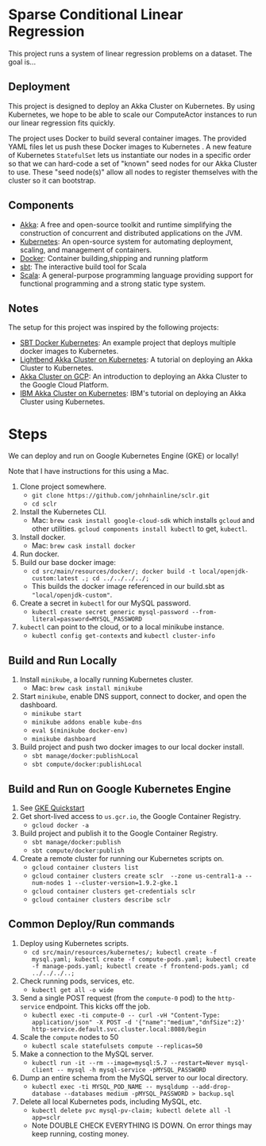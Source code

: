 
# Sparse Conditional Linear Regression
This project runs a system of linear regression problems on a dataset. The goal is...

## Deployment

This project is designed to deploy an Akka Cluster on Kubernetes. By using Kubernetes, we hope to be able to scale our 
ComputeActor instances to run our linear regression fits quickly.

The project uses Docker to build several container images. The provided YAML files let us push these Docker images to 
Kubernetes . A new feature of Kubernetes `StatefulSet` lets us instantiate our nodes in a specific order so that we can hard-code a
set of "known" seed nodes for our Akka Cluster to use. These "seed node(s)" allow all nodes to register themselves with 
the cluster so it can bootstrap.

## Components
* [Akka](https://akka.io/): A free and open-source toolkit and runtime simplifying the construction of concurrent and distributed applications on the JVM.
* [Kubernetes](https://kubernetes.io): An open-source system for automating deployment, scaling, and management of containers.
* [Docker](https://www.docker.com): Container building,shipping and running platform
* [sbt](http://www.scala-sbt.org/): The interactive build tool for Scala
* [Scala](https://www.scala-lang.org/): A general-purpose programming language providing support for functional programming and a strong static type system.

## Notes
The setup for this project was inspired by the following projects:
* [SBT Docker Kubernetes](https://github.com/WarsawScala/sbt-docker-k8s): An example project that deploys multiple docker images to Kubernetes.
* [Lightbend Akka Cluster on Kubernetes](https://developer.lightbend.com/guides/akka-cluster-kubernetes-k8s-deploy/): A tutorial on deploying an Akka Cluster to Kubernetes.
* [Akka Cluster on GCP](https://developer.lightbend.com/guides/running-akka-cluster-on-google-platform/): An introduction to deploying an Akka Cluster to the Google Cloud Platform.
* [IBM Akka Cluster on Kubernetes](https://github.com/IBM/Akka-cluster-deploy-kubernetes): IBM's tutorial on deploying an Akka Cluster using Kubernetes.

# Steps
We can deploy and run on Google Kubernetes Engine (GKE) or locally!

Note that I have instructions for this using a Mac.
1. Clone project somewhere.
   - `git clone https://github.com/johnhainline/sclr.git`
   - `cd sclr`
1. Install the Kubernetes CLI.
   - Mac: `brew cask install google-cloud-sdk` which installs `gcloud` and other utilities.
   `gcloud components install kubectl` to get, `kubectl`.
1. Install docker.
   - Mac: `brew cask install docker`
1. Run docker.
1. Build our base docker image:
   - `cd src/main/resources/docker/; docker build -t local/openjdk-custom:latest .; cd ../../../../;`
   - This builds the docker image referenced in our build.sbt as `"local/openjdk-custom"`.
1. Create a secret in `kubectl` for our MySQL password.
   - `kubectl create secret generic mysql-password --from-literal=password=MYSQL_PASSWORD`
1. `kubectl` can point to the cloud, or to a local minikube instance.
   - `kubectl config get-contexts` and `kubectl cluster-info`

## Build and Run Locally
1. Install `minikube`, a locally running Kubernetes cluster.
   - Mac: `brew cask install minikube`
1. Start `minikube`, enable DNS support, connect to docker, and open the dashboard.
   - `minikube start`
   - `minikube addons enable kube-dns`
   - `eval $(minikube docker-env)`
   - `minikube dashboard`
1. Build project and push two docker images to our local docker install.
   - `sbt manage/docker:publishLocal`
   - `sbt compute/docker:publishLocal`
 

## Build and Run on Google Kubernetes Engine
1. See [GKE Quickstart](https://cloud.google.com/kubernetes-engine/docs/quickstart)
1. Get short-lived access to `us.gcr.io`, the Google Container Registry.
   - `gcloud docker -a`
1. Build project and publish it to the Google Container Registry.
   - `sbt manage/docker:publish`
   - `sbt compute/docker:publish`
1. Create a remote cluster for running our Kubernetes scripts on. 
   - `gcloud container clusters list`
   - `gcloud container clusters create sclr  --zone us-central1-a --num-nodes 1 --cluster-version=1.9.2-gke.1`
   - `gcloud container clusters get-credentials sclr`
   - `gcloud container clusters describe sclr`

## Common Deploy/Run commands
1. Deploy using Kubernetes scripts.
   - `cd src/main/resources/kubernetes/; kubectl create -f mysql.yaml; kubectl create -f compute-pods.yaml; kubectl create -f manage-pods.yaml; kubectl create -f frontend-pods.yaml; cd ../../../..;`
1. Check running pods, services, etc.
   - `kubectl get all -o wide`
1. Send a single POST request (from the `compute-0` pod) to the `http-service` endpoint. This kicks off the job.
   - `kubectl exec -ti compute-0 -- curl -vH "Content-Type: application/json" -X POST -d '{"name":"medium","dnfSize":2}' http-service.default.svc.cluster.local:8080/begin`
1. Scale the `compute` nodes to 50
   - `kubectl scale statefulsets compute --replicas=50`
1. Make a connection to the MySQL server.
   - `kubectl run -it --rm --image=mysql:5.7 --restart=Never mysql-client -- mysql -h mysql-service -pMYSQL_PASSWORD`
1. Dump an entire schema from the MySQL server to our local directory.
   - `kubectl exec -ti MYSQL_POD_NAME -- mysqldump --add-drop-database --databases medium -pMYSQL_PASSWORD > backup.sql`
1. Delete all local Kubernetes pods, including MySQL, etc.
   - `kubectl delete pvc mysql-pv-claim; kubectl delete all -l app=sclr`
   - Note DOUBLE CHECK EVERYTHING IS DOWN. On error things may keep running, costing money.
